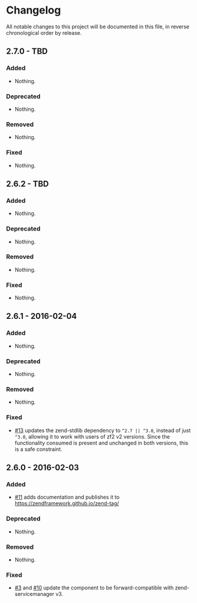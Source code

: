 # Changelog

All notable changes to this project will be documented in this file, in reverse chronological order by release.

## 2.7.0 - TBD

### Added

- Nothing.

### Deprecated

- Nothing.

### Removed

- Nothing.

### Fixed

- Nothing.

## 2.6.2 - TBD

### Added

- Nothing.

### Deprecated

- Nothing.

### Removed

- Nothing.

### Fixed

- Nothing.

## 2.6.1 - 2016-02-04

### Added

- Nothing.

### Deprecated

- Nothing.

### Removed

- Nothing.

### Fixed

- [#13](https://github.com/zendframework/zend-tag/pull/13) updates the
  zend-stdlib dependency to `^2.7 || ^3.0`, instead of just `^3.0`, allowing
  it to work with users of zf2 v2 versions. Since the functionality consumed is
  present and unchanged in both versions, this is a safe constraint.

## 2.6.0 - 2016-02-03

### Added

- [#11](https://github.com/zendframework/zend-tag/pull/11) adds documentation
  and publishes it to https://zendframework.github.io/zend-tag/

### Deprecated

- Nothing.

### Removed

- Nothing.

### Fixed

- [#3](https://github.com/zendframework/zend-tag/pull/3) and
  [#10](https://github.com/zendframework/zend-tag/pull/10) update the component
  to be forward-compatible with zend-servicemanager v3.
